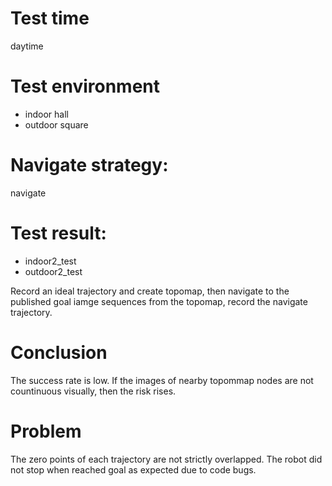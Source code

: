 # Test time
daytime
# Test environment
- indoor hall
- outdoor square
# Navigate strategy: 
navigate
# Test result:  
- indoor2_test
- outdoor2_test

Record an ideal trajectory and create topomap, then navigate to the published goal iamge sequences from the topomap, record the navigate trajectory.
# Conclusion
The success rate is low. If the images of nearby topommap nodes are not countinuous visually, then the risk rises.
# Problem
The zero points of each trajectory are not strictly overlapped. The robot did not stop when reached goal as expected due to code bugs.